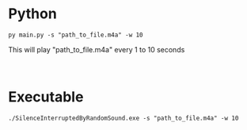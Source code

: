 # Python

`py main.py -s "path_to_file.m4a" -w 10`

This will play "path_to_file.m4a" every 1 to 10 seconds

<br/>

# Executable

`./SilenceInterruptedByRandomSound.exe -s "path_to_file.m4a" -w 10`
